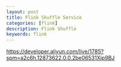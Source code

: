 ```yaml
---
layout: post
title: Flink Shuffle Service
categories: [flink]
description: Flink Shuffle
keywords: flink
---
```


https://developer.aliyun.com/live/1785?spm=a2c6h.12873622.0.0.2be06531Xip9BJ


